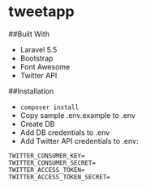 # tweetapp

##Built With

* Laravel 5.5
* Bootstrap
* Font Awesome
* Twitter API

##Installation

* ``` composer install ```
* Copy sample .env.example to .env
* Create DB
* Add DB credentials to .env
* Add Twitter API credentials to .env:

```
TWITTER_CONSUMER_KEY=
TWITTER_CONSUMER_SECRET=
TWITTER_ACCESS_TOKEN=
TWITTER_ACCESS_TOKEN_SECRET= 
```

